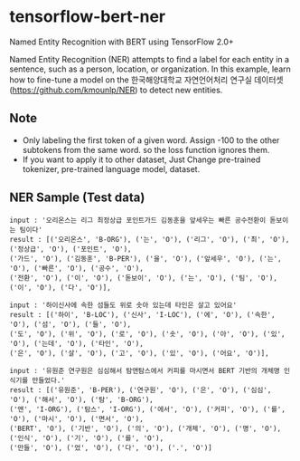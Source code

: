 # tensorflow-bert-ner
Named Entity Recognition with BERT using TensorFlow 2.0+

Named Entity Recognition (NER) attempts to find a label for each entity in a sentence, such as a person, location, or organization. In this example, learn how to fine-tune a model on the 한국해양대학교 자연언어처리 연구실 데이터셋 (https://github.com/kmounlp/NER) to detect new entities.

## Note
- Only labeling the first token of a given word. Assign -100 to the other subtokens from the same word. so the loss function ignores them.
- If you want to apply it to other dataset, Just Change pre-trained tokenizer, pre-trained language model, dataset.

## NER Sample (Test data)
```
input : '오리온스는 리그 최정상급 포인트가드 김동훈을 앞세우는 빠른 공수전환이 돋보이는 팀이다'
result : [('오리온스', 'B-ORG'), ('는', 'O'), ('리그', 'O'), ('최', 'O'), ('정상급', 'O'), ('포인트', 'O'),
('가드', 'O'), ('김동훈', 'B-PER'), ('을', 'O'), ('앞세우', 'O'), ('는', 'O'), ('빠른', 'O'), ('공수', 'O'),
('전환', 'O'), ('이', 'O'), ('돋보이', 'O'), ('는', 'O'), ('팀', 'O'), ('이', 'O'), ('다', 'O')],
```
```
input : '하이신사에 속한 섬들도 위로 솟아 있는데 타인은 살고 있어요'
result : [('하이', 'B-LOC'), ('신사', 'I-LOC'), ('에', 'O'), ('속한', 'O'), ('섬', 'O'), ('들', 'O'),
('도', 'O'), ('위', 'O'), ('로', 'O'), ('솟', 'O'), ('아', 'O'), ('있', 'O'), ('는데', 'O'), ('타인', 'O'),
('은', 'O'), ('살', 'O'), ('고', 'O'), ('있', 'O'), ('어요', 'O')],
```
```
input : '유원준 연구원은 심심해서 탐앤탐스에서 커피를 마시면서 BERT 기반의 개체명 인식기를 만들었다.'
result : [('유원준', 'B-PER'), ('연구원', 'O'), ('은', 'O'), ('심심', 'O'), ('해서', 'O'), ('탐', 'B-ORG'),
('앤', 'I-ORG'), ('탐스', 'I-ORG'), ('에서', 'O'), ('커피', 'O'), ('를', 'O'), ('마시', 'O'), ('면서', 'O'),
('BERT', 'O'), ('기반', 'O'), ('의', 'O'), ('개체', 'O'), ('명', 'O'), ('인식', 'O'), ('기', 'O'), ('를', 'O'),
('만들', 'O'), ('었', 'O'), ('다', 'O'), ('.', 'O')]
```
